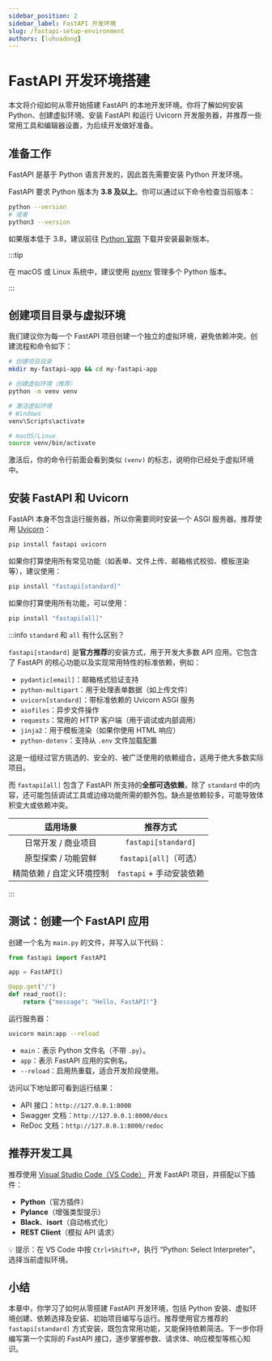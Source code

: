 ```yaml
---
sidebar_position: 2
sidebar_label: FastAPI 开发环境
slug: /fastapi-setup-environment
authors: [luhuadong]
---
```


# FastAPI 开发环境搭建

本文将介绍如何从零开始搭建 FastAPI 的本地开发环境。你将了解如何安装 Python、创建虚拟环境、安装 FastAPI 和运行 Uvicorn 开发服务器，并推荐一些常用工具和编辑器设置，为后续开发做好准备。



## 准备工作

FastAPI 是基于 Python 语言开发的，因此首先需要安装 Python 开发环境。

FastAPI 要求 Python 版本为 **3.8 及以上**。你可以通过以下命令检查当前版本：

```bash
python --version
# 或者
python3 --version
```

如果版本低于 3.8，建议前往 [Python 官网](https://www.python.org/downloads/) 下载并安装最新版本。

:::tip

在 macOS 或 Linux 系统中，建议使用 [pyenv](https://github.com/pyenv/pyenv) 管理多个 Python 版本。

:::



## 创建项目目录与虚拟环境

我们建议你为每一个 FastAPI 项目创建一个独立的虚拟环境，避免依赖冲突。创建流程和命令如下：

```bash
# 创建项目目录
mkdir my-fastapi-app && cd my-fastapi-app

# 创建虚拟环境（推荐）
python -m venv venv

# 激活虚拟环境
# Windows
venv\Scripts\activate

# macOS/Linux
source venv/bin/activate
```

激活后，你的命令行前面会看到类似 `(venv)` 的标志，说明你已经处于虚拟环境中。



## 安装 FastAPI 和 Uvicorn

FastAPI 本身不包含运行服务器，所以你需要同时安装一个 ASGI 服务器。推荐使用 [Uvicorn](https://www.uvicorn.org/)：

```bash
pip install fastapi uvicorn
```

如果你打算使用所有常见功能（如表单、文件上传、邮箱格式校验、模板渲染等），建议使用：

```bash
pip install "fastapi[standard]"
```

如果你打算使用所有功能，可以使用：

```bash
pip install "fastapi[all]"
```



:::info `standard` 和 `all` 有什么区别？

`fastapi[standard]` 是**官方推荐**的安装方式，用于开发大多数 API 应用。它包含了 FastAPI 的核心功能以及实现常用特性的标准依赖，例如：

- `pydantic[email]`：邮箱格式验证支持
- `python-multipart`：用于处理表单数据（如上传文件）
- `uvicorn[standard]`：带标准依赖的 Uvicorn ASGI 服务
- `aiofiles`：异步文件操作
- `requests`：常用的 HTTP 客户端（用于调试或内部调用）
- `jinja2`：用于模板渲染（如果你使用 HTML 响应）
- `python-dotenv`：支持从 `.env` 文件加载配置

这是一组经过官方挑选的、安全的、被广泛使用的依赖组合，适用于绝大多数实际项目。

而 `fastapi[all]` 包含了 FastAPI 所支持的**全部可选依赖**，除了 `standard` 中的内容，还可能包括调试工具或边缘功能所需的额外包。缺点是依赖较多，可能导致体积变大或依赖冲突。

|         适用场景          |         推荐方式         |
| :-----------------------: | :----------------------: |
|    日常开发 / 商业项目    |   `fastapi[standard]`    |
|    原型探索 / 功能尝鲜    |  `fastapi[all]`（可选）  |
| 精简依赖 / 自定义环境控制 | `fastapi` + 手动安装依赖 |

:::



## 测试：创建一个 FastAPI 应用

创建一个名为 `main.py` 的文件，并写入以下代码：

```python showLineNumbers
from fastapi import FastAPI

app = FastAPI()

@app.get("/")
def read_root():
    return {"message": "Hello, FastAPI!"}
```

运行服务器：

```bash
uvicorn main:app --reload
```

- `main`：表示 Python 文件名（不带 `.py`）。
- `app`：表示 FastAPI 应用的实例名。
- `--reload`：启用热重载，适合开发阶段使用。

访问以下地址即可看到运行结果：

- API 接口：`http://127.0.0.1:8000`
- Swagger 文档：`http://127.0.0.1:8000/docs`
- ReDoc 文档：`http://127.0.0.1:8000/redoc`



## 推荐开发工具

推荐使用 [Visual Studio Code（VS Code）](https://code.visualstudio.com/) 开发 FastAPI 项目，并搭配以下插件：

- **Python**（官方插件）
- **Pylance**（增强类型提示）
- **Black**、**isort**（自动格式化）
- **REST Client**（模拟 API 请求）

💡 提示：在 VS Code 中按 `Ctrl+Shift+P`，执行 “Python: Select Interpreter”，选择当前虚拟环境。



## 小结

本章中，你学习了如何从零搭建 FastAPI 开发环境，包括 Python 安装、虚拟环境创建、依赖选择及安装、初始项目编写与运行。推荐使用官方推荐的 `fastapi[standard]` 方式安装，既包含常用功能，又能保持依赖简洁。下一步你将编写第一个实际的 FastAPI 接口，逐步掌握参数、请求体、响应模型等核心知识。
